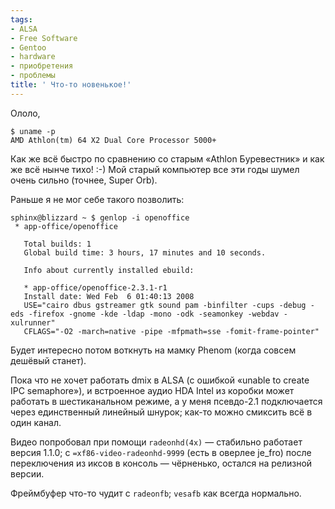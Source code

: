```yaml
---
tags:
- ALSA
- Free Software
- Gentoo
- hardware
- приобретения
- проблемы
title: ' Что-то новенькое!'
---
```


Ололо,

    $ uname -p
    AMD Athlon(tm) 64 X2 Dual Core Processor 5000+

Как же всё быстро по сравнению со старым «Athlon Буревестник» и как же
всё нынче тихо! :-) Мой старый компьютер все эти годы шумел очень сильно
(точнее, Super Orb).

Раньше я не мог себе такого позволить:

    sphinx@blizzard ~ $ genlop -i openoffice
     * app-office/openoffice

       Total builds: 1
       Global build time: 3 hours, 17 minutes and 10 seconds.

       Info about currently installed ebuild:

       * app-office/openoffice-2.3.1-r1
       Install date: Wed Feb  6 01:40:13 2008
       USE="cairo dbus gstreamer gtk sound pam -binfilter -cups -debug -eds -firefox -gnome -kde -ldap -mono -odk -seamonkey -webdav -xulrunner"
       CFLAGS="-O2 -march=native -pipe -mfpmath=sse -fomit-frame-pointer"

Будет интересно потом воткнуть на мамку Phenom (когда совсем дешёвый
станет).

Пока что не хочет работать dmix в ALSA (с ошибкой «unable to create IPC
semaphore»), и встроенное аудио HDA Intel из коробки может работать в
шестиканальном режиме, а у меня псевдо-2.1 подключается через
единственный линейный шнурок; как-то можно смиксить всё в один канал.

Видео попробовал при помощи `radeonhd(4x)` — стабильно работает версия
1.1.0; с `=xf86-video-radeonhd-9999` (есть в оверлее je\_fro) после
переключения из иксов в консоль — чёрненько, остался на релизной версии.

Фреймбуфер что-то чудит с `radeonfb`; `vesafb` как всегда нормально.